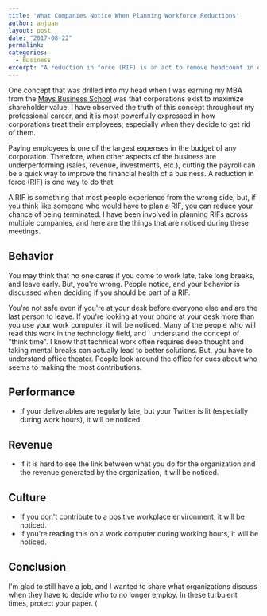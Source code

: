 ```yaml
---
title: 'What Companies Notice When Planning Workforce Reductions'
author: anjuan
layout: post
date: "2017-08-22"
permalink:
categories:
  - Business
excerpt: "A reduction in force (RIF) is an act to remove headcount in order to satisfy budgetary concerns. Knowing what companies notice when planning a RIF can help you avoid being included in one."
---
```


One concept that was drilled into my head when I was earning my MBA from the [Mays Business School](http://mays.tamu.edu/) was that corporations exist to maximize shareholder value. I have observed the truth of this concept throughout my professional career, and it is most powerfully expressed in how corporations treat their employees; especially when they decide to get rid of them.

Paying employees is one of the largest expenses in the budget of any corporation. Therefore, when other aspects of the business are underperforming (sales, revenue, investments, etc.), cutting the payroll can be a quick way to improve the financial health of a business. A reduction in force (RIF) is one way to do that.

A RIF is something that most people experience from the wrong side, but, if you think like someone who would have to plan a RIF, you can reduce your chance of being terminated. I have been involved in planning RIFs across multiple companies, and here are the things that are noticed during these meetings.


## Behavior

You may think that no one cares if you come to work late, take long breaks, and leave early. But, you're wrong. People notice, and your behavior is discussed when deciding if you should be part of a RIF.

You're not safe even if you're at your desk before everyone else and are the last person to leave. If you're looking at your phone at your desk more than you use your work computer, it will be noticed. Many of the people who will read this work in the technology field, and I understand the concept of "think time". I know that technical work often requires deep thought and taking mental breaks can actually lead to better solutions. But, you have to understand office theater. People look around the office for cues about who seems to making the most contributions. 

## Performance

* If your deliverables are regularly late, but your Twitter is lit (especially during work hours), it will be noticed. 

## Revenue

* If it is hard to see the link between what you do for the organization and the revenue generated by the organization, it will be noticed.

## Culture

* If you don't contribute to a positive workplace environment, it will be noticed. 
* If you're reading this on a work computer during working hours, it will be noticed.


## Conclusion

I'm glad to still have a job, and I wanted to share what organizations discuss when they have to decide who to no longer employ. In these turbulent times, protect your paper. (


